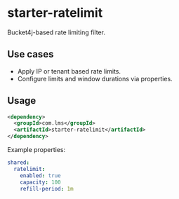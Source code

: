 # starter-ratelimit

Bucket4j-based rate limiting filter.

## Use cases
- Apply IP or tenant based rate limits.
- Configure limits and window durations via properties.

## Usage
```xml
<dependency>
  <groupId>com.lms</groupId>
  <artifactId>starter-ratelimit</artifactId>
</dependency>
```

Example properties:

```yaml
shared:
  ratelimit:
    enabled: true
    capacity: 100
    refill-period: 1m
```

